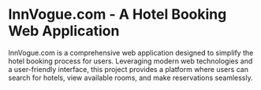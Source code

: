 # InnVogue.com - A Hotel Booking Web Application
InnVogue.com is a comprehensive web application designed to simplify the hotel booking process for users. Leveraging modern web technologies and a user-friendly interface, this project provides a platform where users can search for hotels, view available rooms, and make reservations seamlessly. 
